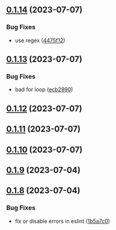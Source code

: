 ## [0.1.14](https://git.lumeweb.com/LumeWeb/relay-cfg/compare/v0.1.13...v0.1.14) (2023-07-07)


### Bug Fixes

* use regex ([4475f12](https://git.lumeweb.com/LumeWeb/relay-cfg/commit/4475f122f12ccd7ecbaf055eb8ffc2596d4c71aa))

## [0.1.13](https://git.lumeweb.com/LumeWeb/relay-cfg/compare/v0.1.12...v0.1.13) (2023-07-07)


### Bug Fixes

* bad for loop ([ecb2990](https://git.lumeweb.com/LumeWeb/relay-cfg/commit/ecb29905726324165548f06ac505d0edfa3c4028))

## [0.1.12](https://git.lumeweb.com/LumeWeb/relay-cfg/compare/v0.1.11...v0.1.12) (2023-07-07)

## [0.1.11](https://git.lumeweb.com/LumeWeb/relay-cfg/compare/v0.1.10...v0.1.11) (2023-07-07)

## [0.1.10](https://git.lumeweb.com/LumeWeb/relay-cfg/compare/v0.1.9...v0.1.10) (2023-07-07)

## [0.1.9](https://git.lumeweb.com/LumeWeb/relay-cfg/compare/v0.1.8...v0.1.9) (2023-07-04)

## [0.1.8](https://git.lumeweb.com/LumeWeb/relay-cfg/compare/v0.1.7...v0.1.8) (2023-07-04)


### Bug Fixes

* fix or disable errors in eslint ([1b5a7c0](https://git.lumeweb.com/LumeWeb/relay-cfg/commit/1b5a7c0605e2dcda3f379c0b61baccf0a3dfc257))
